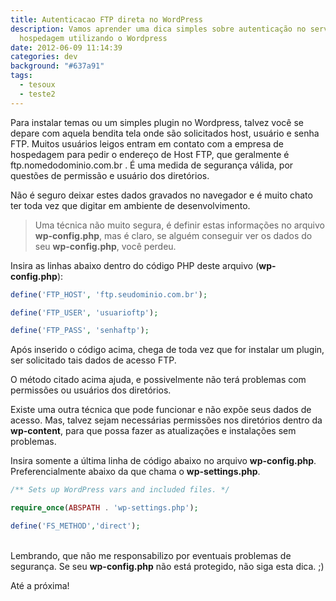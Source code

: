 ```yaml
---
title: Autenticacao FTP direta no WordPress
description: Vamos aprender uma dica simples sobre autenticação no servidor de
  hospedagem utilizando o Wordpress
date: 2012-06-09 11:14:39
categories: dev
background: "#637a91"
tags:
  - tesoux
  - teste2
---
```


Para instalar temas ou um simples plugin no Wordpress, talvez você se depare com aquela bendita tela onde são solicitados host, usuário e senha FTP. Muitos usuários leigos entram em contato com a empresa de hospedagem para pedir o endereço de Host FTP, que geralmente é ftp.nomedodominio.com.br . É uma medida de segurança válida, por questões de permissão e usuário dos diretórios.

Não é seguro deixar estes dados gravados no navegador e é muito chato ter toda vez que digitar em ambiente de desenvolvimento.

> Uma técnica não muito segura, é definir estas informações no arquivo **wp-config.php**, mas é claro, se alguém conseguir ver os dados do seu **wp-config.php**, você perdeu.

Insira as linhas abaixo dentro do código PHP deste arquivo (**wp-config.php**):

```php
define('FTP_HOST', 'ftp.seudominio.com.br');

define('FTP_USER', 'usuarioftp');

define('FTP_PASS', 'senhaftp');
```

Após inserido o código acima, chega de toda vez que for instalar um plugin, ser solicitado tais dados de acesso FTP.

O método citado acima ajuda, e possivelmente não terá problemas com permissões ou usuários dos diretórios.

Existe uma outra técnica que pode funcionar e não expõe seus dados de acesso. Mas, talvez sejam necessárias permissões nos diretórios dentro da **wp-content**, para que possa fazer as atualizações e instalações sem problemas.

Insira somente a última linha de código abaixo no arquivo **wp-config.php**. Preferencialmente abaixo da que chama o **wp-settings.php**.

```php
/** Sets up WordPress vars and included files. */

require_once(ABSPATH . 'wp-settings.php');

define('FS_METHOD','direct');
```

\
Lembrando, que não me responsabilizo por eventuais problemas de segurança. Se seu **wp-config.php** não está protegido, não siga esta dica. ;)

Até a próxima!
